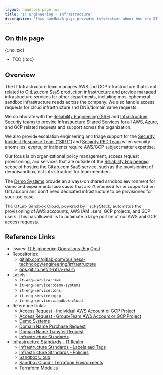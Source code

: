 ```yaml
---
layout: handbook-page-toc
title: "IT Engineering - Infrastructure"
description: "This handbook page provides information about how the IT Engineering sub-department manages infrastructure shared services."
---
```


## On this page
{:.no_toc}

- TOC
{:toc}

## Overview

The IT Infrastructure team manages AWS and GCP infrastructure that is not related to GitLab.com SaaS production infrastructure and provide managed infrastructure services for other departments, including most ephemeral sandbox infrastructure needs across the company. We also handle access requests for cloud infrastructure and DNS/domain name requests.

We collaborate with the [Reliability Engineering (SRE)](/handbook/engineering/infrastructure/) and [Infrastructure Security](/handbook/security/security-engineering-and-research/infrastructure-security/) teams to provide Infrastructure Shared Services for all AWS, Azure, and GCP related requests and support across the organization.

We also provide escalation engineering and triage support for the [Security Incident Response Team ("SIRT")](/handbook/security/security-operations/sirt) and [Security RED Team](/handbook/security/threat-management/red-team) when security anomalies, events, or incidents require AWS/GCP subject matter expertise.

Our focus is on organizational policy management, access request provisioning, and services that are outside of the [Reliability Engineering](/handbook/engineering/infrastructure/) scope of hosting the Gitlab.com SaaS service, such as the provisioning of demo/sandbox/test infrastructure for team members.

The [Demo Systems](/handbook/customer-success/demo-systems/) provide an always-on shared sandbox environment for demo and experimental use cases that aren't intended for or supported on GitLab.com and don't need dedicated infrastructure to be provisioned for your use case.

The [GitLab Sandbox Cloud](/handbook/infrastructure-standards/realms/sandbox/), powered by [HackyStack](https://gitlab.com/gitlab-com/business-technology/engineering/tools/hackystack), automates the provisioning of AWS acccounts, AWS IAM users, GCP projects, and GCP users. This has allowed us to automate a large portion of our AWS and GCP access requests.

## Reference Links

* Issues: [IT Engineering Operations (EngOps)](https://gitlab.com/gitlab-com/business-technology/engineering/operations/issue-tracker/-/issues?sort=updated_desc&state=opened&label_name[]=it-eng-service::okta)
* Repositories:
  * [gitlab.com/gitlab-com/business-technology/engineering/infrastructure](https://gitlab.com/gitlab-com/business-technology/engineering/infrastructure)
  * [ops.gitlab.net/it-infra-realm](https://ops.gitlab.net/it-infra-realm)
* Labels:
  * `it-eng-service::aws`
  * `it-eng-service::demo-systems`
  * `it-eng-service::dns`
  * `it-eng-service::gcp`
  * `it-eng-service::sandbox-cloud`
* Reference Links:
  * [Access Request - Individual AWS Account or GCP Project](/handbook/infrastructure-standards/realms/sandbox/#individual-aws-account-or-gcp-project)
  * [Access Request - Group/Team AWS Account or GCP Project](/handbook/infrastructure-standards/realms/sandbox/#groupteam-aws-account-or-gcp-project-non-production)
  * [Demo Systems](/handbook/customer-success/demo-systems)
  * [Domain Name Purchase Request](https://gitlab.com/gitlab-com/business-technology/engineering/infrastructure/issue-tracker/-/issues/new?issuable_template=dns_domain_purchase_request)
  * [Domain Name Transfer Request](https://gitlab.com/gitlab-com/business-technology/engineering/infrastructure/issue-tracker/-/issues/new?issuable_template=dns_domain_record_update)
  * [Infrastructure Standards](/handbook/infrastructure-standards)
* [Infrastructure Standards - IT Realm](/handbook/infrastructure-standards/realms/it)
  * [Infrastructure Standards - Labels and Tags](/handbook/infrastructure-standards/labels-tags)
  * [Infrastructure Standards - Policies](/handbook/infrastructure-standards/policies)
  * [Sandbox Cloud](/handbook/infrastructure-standards/realms/sandbox)
  * [Sandbox Cloud - Terraform Environments](/handbook/infrastructure-standards/realms/sandbox/#terraform-environments)
  * [Terraform Modules](htts://gitlab.com/gitlab-com/sandbox-cloud/terraform-modules)
